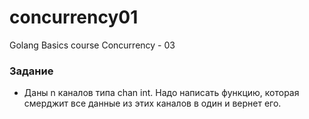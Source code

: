 # concurrency01
Golang Basics course Concurrency - 03

### Задание

- Даны n каналов типа chan int. Надо написать функцию, которая смерджит все данные из этих каналов в один и вернет его.
